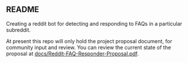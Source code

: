## README

Creating a reddit bot for detecting and responding to FAQs in a particular subreddit.

At present this repo will only hold the project proposal document, for community input and review. You can review the current state of the proposal at [docs/Reddit-FAQ-Responder-Proposal.pdf](https://github.com/jgreenemi/Reddit-FAQ-Responder/blob/master/docs/Reddit-FAQ-Responder-Proposal.pdf).